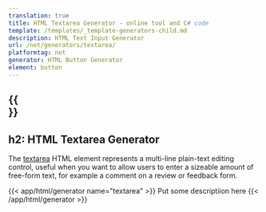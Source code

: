 ```yaml
---
translation: true
title: HTML Textarea Generator - online tool and C# code
template: /templates/_template-generators-child.md
description: HTML Text Input Generator
url: /net/generators/textarea/
platformtag: net
generator: HTML Button Generator
element: button
---
```


{{<section overview>}}
---
h2: HTML Textarea Generator
---

The [textarea](https://html.spec.whatwg.org/multipage/form-elements.html#the-textarea-element) HTML element represents a multi-line plain-text editing control, useful when you want to allow users to enter a sizeable amount of free-form text, for example a comment on a review or feedback form.

{{< app/html/generator name="textarea" >}}
Put some descriptiion here
{{< /app/html/generator >}}